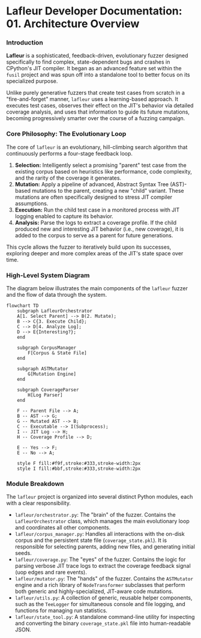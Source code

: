 # Lafleur Developer Documentation: 01. Architecture Overview

### Introduction

**Lafleur** is a sophisticated, feedback-driven, evolutionary fuzzer designed specifically to find complex, state-dependent bugs and crashes in CPython's JIT compiler. It began as an advanced feature set within the `fusil` project and was spun off into a standalone tool to better focus on its specialized purpose.

Unlike purely generative fuzzers that create test cases from scratch in a "fire-and-forget" manner, `lafleur` uses a learning-based approach. It executes test cases, observes their effect on the JIT's behavior via detailed coverage analysis, and uses that information to guide its future mutations, becoming progressively smarter over the course of a fuzzing campaign.

### Core Philosophy: The Evolutionary Loop

The core of `lafleur` is an evolutionary, hill-climbing search algorithm that continuously performs a four-stage feedback loop.

1.  **Selection:** Intelligently select a promising "parent" test case from the existing corpus based on heuristics like performance, code complexity, and the rarity of the coverage it generates.
2.  **Mutation:** Apply a pipeline of advanced, Abstract Syntax Tree (AST)-based mutations to the parent, creating a new "child" variant. These mutations are often specifically designed to stress JIT compiler assumptions.
3.  **Execution:** Run the child test case in a monitored process with JIT logging enabled to capture its behavior.
4.  **Analysis:** Parse the logs to extract a coverage profile. If the child produced new and interesting JIT behavior (i.e., new coverage), it is added to the corpus to serve as a parent for future generations.

This cycle allows the fuzzer to iteratively build upon its successes, exploring deeper and more complex areas of the JIT's state space over time.

### High-Level System Diagram

The diagram below illustrates the main components of the `lafleur` fuzzer and the flow of data through the system.

```mermaid
flowchart TD
    subgraph LafleurOrchestrator
    A[1. Select Parent] --> B(2. Mutate);
    B --> C{3. Execute Child};
    C --> D[4. Analyze Log];
    D --> E{Interesting?};
    end

    subgraph CorpusManager
        F[Corpus & State File]
    end

    subgraph ASTMutator
        G[Mutation Engine]
    end

    subgraph CoverageParser
        H[Log Parser]
    end

    F -- Parent File --> A;
    B -- AST --> G;
    G -- Mutated AST --> B;
    C -- Executable --> I(Subprocess);
    I -- JIT Log --> H;
    H -- Coverage Profile --> D;
    
    E -- Yes --> F;
    E -- No --> A;

    style F fill:#f9f,stroke:#333,stroke-width:2px
    style I fill:#bbf,stroke:#333,stroke-width:2px
```

### Module Breakdown

The `lafleur` project is organized into several distinct Python modules, each with a clear responsibility.

  * `lafleur/orchestrator.py`: The "brain" of the fuzzer. Contains the `LafleurOrchestrator` class, which manages the main evolutionary loop and coordinates all other components.
  * `lafleur/corpus_manager.py`: Handles all interactions with the on-disk corpus and the persistent state file (`coverage_state.pkl`). It is responsible for selecting parents, adding new files, and generating initial seeds.
  * `lafleur/coverage.py`: The "eyes" of the fuzzer. Contains the logic for parsing verbose JIT trace logs to extract the coverage feedback signal (uop edges and rare events).
  * `lafleur/mutator.py`: The "hands" of the fuzzer. Contains the `ASTMutator` engine and a rich library of `NodeTransformer` subclasses that perform both generic and highly-specialized, JIT-aware code mutations.
  * `lafleur/utils.py`: A collection of generic, reusable helper components, such as the `TeeLogger` for simultaneous console and file logging, and functions for managing run statistics.
  * `lafleur/state_tool.py`: A standalone command-line utility for inspecting and converting the binary `coverage_state.pkl` file into human-readable JSON.